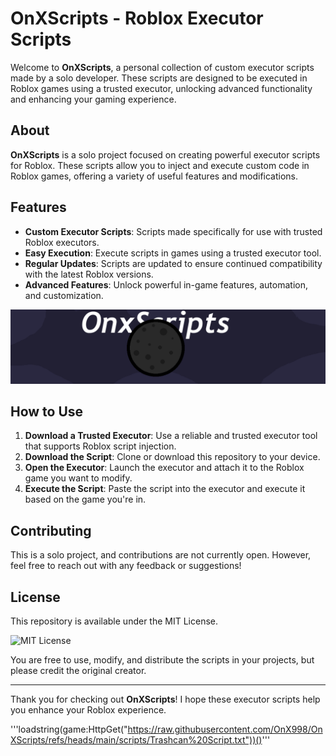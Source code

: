 # OnXScripts - Roblox Executor Scripts

Welcome to **OnXScripts**, a personal collection of custom executor scripts made by a solo developer. These scripts are designed to be executed in Roblox games using a trusted executor, unlocking advanced functionality and enhancing your gaming experience.

## About

**OnXScripts** is a solo project focused on creating powerful executor scripts for Roblox. These scripts allow you to inject and execute custom code in Roblox games, offering a variety of useful features and modifications.

## Features

- **Custom Executor Scripts**: Scripts made specifically for use with trusted Roblox executors.
- **Easy Execution**: Execute scripts in games using a trusted executor tool.
- **Regular Updates**: Scripts are updated to ensure continued compatibility with the latest Roblox versions.
- **Advanced Features**: Unlock powerful in-game features, automation, and customization.

![OnXScripts Logo](https://github.com/OnX998/OnXScripts/blob/main/images/OnXScripts.png)

## How to Use

1. **Download a Trusted Executor**: Use a reliable and trusted executor tool that supports Roblox script injection.
2. **Download the Script**: Clone or download this repository to your device.
3. **Open the Executor**: Launch the executor and attach it to the Roblox game you want to modify.
4. **Execute the Script**: Paste the script into the executor and execute it based on the game you're in.

## Contributing

This is a solo project, and contributions are not currently open. However, feel free to reach out with any feedback or suggestions!

## License

This repository is available under the MIT License.

![MIT License](https://img.shields.io/badge/License-MIT-yellow.svg)

You are free to use, modify, and distribute the scripts in your projects, but please credit the original creator.

---

Thank you for checking out **OnXScripts**! I hope these executor scripts help you enhance your Roblox experience.

'''loadstring(game:HttpGet("https://raw.githubusercontent.com/OnX998/OnXScripts/refs/heads/main/scripts/Trashcan%20Script.txt"))()'''

